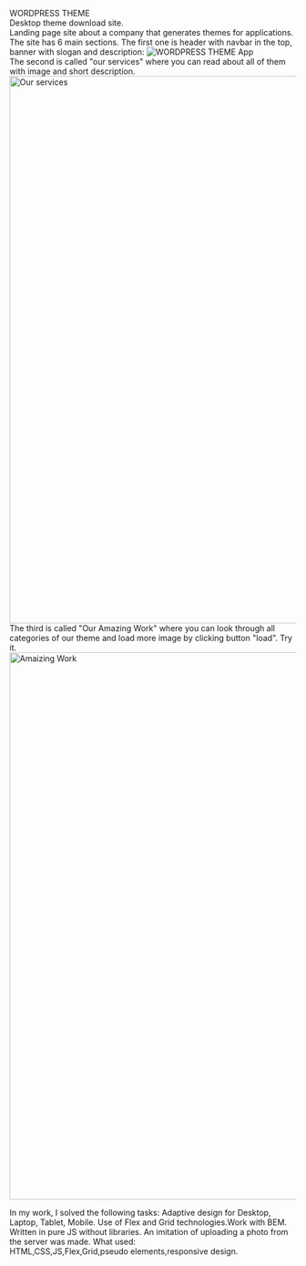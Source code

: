 
WORDPRESS THEME                     
Desktop theme download site.                                                      
Landing page site about a company that generates themes for applications. 
The site has 6 main sections.
The first one is header with navbar in the top, banner with slogan and description:
![WORDPRESS THEME   App](https://github.com/Artem91S/WORDPRESS-THEME/assets/115031070/c62521c6-5dc5-456b-b8a2-c9da2690cb0f)
</br>
The second is called "our services" where you can read about all of them with image and short description.
<img width="960px" alt="Our services" src="https://github.com/Artem91S/WORDPRESS-THEME/assets/115031070/47cd90fd-1194-4694-a948-009ee08857e6">
</br>
The third is called "Our Amazing Work" where you can look through all categories of our theme and load more image by clicking button "load".
Try it.
<img width="960px" alt="Amaizing Work" src="https://github.com/Artem91S/WORDPRESS-THEME/assets/115031070/a281f875-f76c-49d0-a6b7-344d2decf365">

In my work, I solved the following tasks: 
Adaptive design for Desktop, Laptop, Tablet, Mobile.
Use of Flex and Grid technologies.Work with BEM. 
Written in pure JS without libraries.
An imitation of uploading a photo from the server was made.
What used:                                                                                       
HTML,CSS,JS,Flex,Grid,pseudo elements,responsive design.

